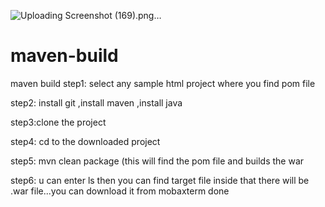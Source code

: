 ![Uploading Screenshot (169).png…]()
# maven-build
maven build
step1: select any sample html project where you find pom file 

step2: install git ,install maven ,install java

step3:clone the project 

step4: cd to the downloaded project 

step5: mvn clean package (this will find the pom file and builds the war

step6: u can enter ls then you can find target file inside that there will be .war file...you can download it from mobaxterm
done
